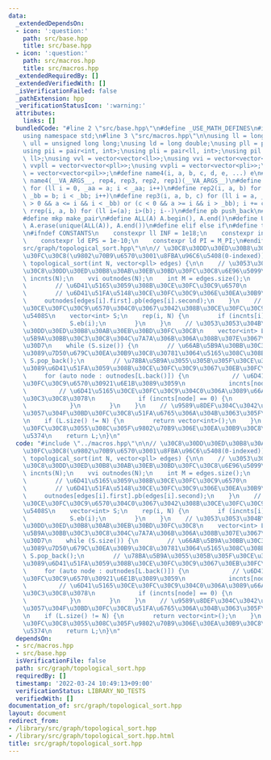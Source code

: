 ```yaml
---
data:
  _extendedDependsOn:
  - icon: ':question:'
    path: src/base.hpp
    title: src/base.hpp
  - icon: ':question:'
    path: src/macros.hpp
    title: src/macros.hpp
  _extendedRequiredBy: []
  _extendedVerifiedWith: []
  _isVerificationFailed: false
  _pathExtension: hpp
  _verificationStatusIcon: ':warning:'
  attributes:
    links: []
  bundledCode: "#line 2 \"src/base.hpp\"\n#define _USE_MATH_DEFINES\n#include <bits/stdc++.h>\n\
    using namespace std;\n#line 3 \"src/macros.hpp\"\n\nusing ll = long long;\nusing\
    \ ull = unsigned long long;\nusing ld = long double;\nusing pll = pair<ll, ll>;\n\
    using pii = pair<int, int>;\nusing pli = pair<ll, int>;\nusing pil = pair<int,\
    \ ll>;\nusing vvl = vector<vector<ll>>;\nusing vvi = vector<vector<int>>;\nusing\
    \ vvpll = vector<vector<pll>>;\nusing vvpli = vector<vector<pli>>;\nusing vvpil\
    \ = vector<vector<pil>>;\n#define name4(i, a, b, c, d, e, ...) e\n#define rep(...)\
    \ name4(__VA_ARGS__, rep4, rep3, rep2, rep1)(__VA_ARGS__)\n#define rep1(i, a)\
    \ for (ll i = 0, _aa = a; i < _aa; i++)\n#define rep2(i, a, b) for (ll i = a,\
    \ _bb = b; i < _bb; i++)\n#define rep3(i, a, b, c) for (ll i = a, _bb = b; (c\
    \ > 0 && a <= i && i < _bb) or (c < 0 && a >= i && i > _bb); i += c)\n#define\
    \ rrep(i, a, b) for (ll i=(a); i>(b); i--)\n#define pb push_back\n#define eb emplace_back\n\
    #define mkp make_pair\n#define ALL(A) A.begin(), A.end()\n#define UNIQUE(A) sort(ALL(A)),\
    \ A.erase(unique(ALL(A)), A.end())\n#define elif else if\n#define tostr to_string\n\
    \n#ifndef CONSTANTS\n    constexpr ll INF = 1e18;\n    constexpr int MOD = 1000000007;\n\
    \    constexpr ld EPS = 1e-10;\n    constexpr ld PI = M_PI;\n#endif\n#line 2 \"\
    src/graph/topological_sort.hpp\"\n\n// \u30C8\u30DD\u30ED\u30B8\u30AB\u30EB\u30BD\
    \u30FC\u30C8(\u9802\u70B9\u6570\u3001\u8FBA\u96C6\u5408(0-indexed)) \nvector<int>\
    \ topological_sort(int N, vector<pll> edges) {\n\n    // \u3053\u3053\u304B\u3089\
    \u30C8\u30DD\u30ED\u30B8\u30AB\u30EB\u30BD\u30FC\u30C8\u6E96\u5099\n    vector<int>\
    \ incnts(N);\n    vvi outnodes(N);\n    int M = edges.size();\n    rep(i, M) {\n\
    \        // \u6D41\u5165\u3059\u308B\u30CE\u30FC\u30C9\u6570\n        incnts[edges[i].second]++;\n\
    \        // \u6D41\u51FA\u5148\u30CE\u30FC\u30C9\u306E\u30EA\u30B9\u30C8\n   \
    \     outnodes[edges[i].first].pb(edges[i].second);\n    }\n    // \u6D41\u5165\
    \u30CE\u30FC\u30C9\u6570\u304C0\u3067\u3042\u308B\u30CE\u30FC\u30C9\u306E\u96C6\
    \u5408S\n    vector<int> S;\n    rep(i, N) {\n        if (incnts[i] == 0) {\n\
    \            S.eb(i);\n        }\n    }\n    // \u3053\u3053\u304B\u3089\u30C8\
    \u30DD\u30ED\u30B8\u30AB\u30EB\u30BD\u30FC\u30C8\n    vector<int> L;\n    // \u66AB\
    \u5B9A\u30BB\u30C3\u30C8\u304C\u7A7A\u306B\u306A\u308B\u307E\u3067\u30EB\u30FC\
    \u30D7\n    while (S.size()) {\n        // \u66AB\u5B9A\u30BB\u30C3\u30C8\u304B\
    \u3089\u7D50\u679C\u30EA\u30B9\u30C8\u30781\u3064\u5165\u308C\u308B\n        L.pb(S.back());\
    \ S.pop_back();\n        // \u78BA\u5B9A\u3055\u305B\u305F\u30CE\u30FC\u30C9\u304B\
    \u3089\u6D41\u51FA\u3059\u308B\u30CE\u30FC\u30C9\u3067\u30EB\u30FC\u30D7\n   \
    \     for (auto node : outnodes[L.back()]) {\n            // \u6D41\u5165\u30CE\
    \u30FC\u30C9\u6570\u30921\u6E1B\u3089\u3059\n            incnts[node]--;\n   \
    \         // \u6D41\u5165\u30CE\u30FC\u30C9\u304C0\u306A\u3089\u66AB\u5B9A\u30BB\
    \u30C3\u30C8\u3078\n            if (incnts[node] == 0) {\n                S.eb(node);\n\
    \            }\n        }\n    }\n    // \u9589\u8DEF\u304C\u3042\u3063\u3066\u6B63\
    \u3057\u304F\u30BD\u30FC\u30C8\u51FA\u6765\u306A\u304B\u3063\u305F\u5834\u5408\
    \n    if (L.size() != N) {\n        return vector<int>();\n    }\n    // \u30BD\
    \u30FC\u30C8\u3055\u308C\u305F\u9802\u70B9\u306E\u30EA\u30B9\u30C8\u3092\u8FD4\
    \u5374\n    return L;\n}\n"
  code: "#include \"../macros.hpp\"\n\n// \u30C8\u30DD\u30ED\u30B8\u30AB\u30EB\u30BD\
    \u30FC\u30C8(\u9802\u70B9\u6570\u3001\u8FBA\u96C6\u5408(0-indexed)) \nvector<int>\
    \ topological_sort(int N, vector<pll> edges) {\n\n    // \u3053\u3053\u304B\u3089\
    \u30C8\u30DD\u30ED\u30B8\u30AB\u30EB\u30BD\u30FC\u30C8\u6E96\u5099\n    vector<int>\
    \ incnts(N);\n    vvi outnodes(N);\n    int M = edges.size();\n    rep(i, M) {\n\
    \        // \u6D41\u5165\u3059\u308B\u30CE\u30FC\u30C9\u6570\n        incnts[edges[i].second]++;\n\
    \        // \u6D41\u51FA\u5148\u30CE\u30FC\u30C9\u306E\u30EA\u30B9\u30C8\n   \
    \     outnodes[edges[i].first].pb(edges[i].second);\n    }\n    // \u6D41\u5165\
    \u30CE\u30FC\u30C9\u6570\u304C0\u3067\u3042\u308B\u30CE\u30FC\u30C9\u306E\u96C6\
    \u5408S\n    vector<int> S;\n    rep(i, N) {\n        if (incnts[i] == 0) {\n\
    \            S.eb(i);\n        }\n    }\n    // \u3053\u3053\u304B\u3089\u30C8\
    \u30DD\u30ED\u30B8\u30AB\u30EB\u30BD\u30FC\u30C8\n    vector<int> L;\n    // \u66AB\
    \u5B9A\u30BB\u30C3\u30C8\u304C\u7A7A\u306B\u306A\u308B\u307E\u3067\u30EB\u30FC\
    \u30D7\n    while (S.size()) {\n        // \u66AB\u5B9A\u30BB\u30C3\u30C8\u304B\
    \u3089\u7D50\u679C\u30EA\u30B9\u30C8\u30781\u3064\u5165\u308C\u308B\n        L.pb(S.back());\
    \ S.pop_back();\n        // \u78BA\u5B9A\u3055\u305B\u305F\u30CE\u30FC\u30C9\u304B\
    \u3089\u6D41\u51FA\u3059\u308B\u30CE\u30FC\u30C9\u3067\u30EB\u30FC\u30D7\n   \
    \     for (auto node : outnodes[L.back()]) {\n            // \u6D41\u5165\u30CE\
    \u30FC\u30C9\u6570\u30921\u6E1B\u3089\u3059\n            incnts[node]--;\n   \
    \         // \u6D41\u5165\u30CE\u30FC\u30C9\u304C0\u306A\u3089\u66AB\u5B9A\u30BB\
    \u30C3\u30C8\u3078\n            if (incnts[node] == 0) {\n                S.eb(node);\n\
    \            }\n        }\n    }\n    // \u9589\u8DEF\u304C\u3042\u3063\u3066\u6B63\
    \u3057\u304F\u30BD\u30FC\u30C8\u51FA\u6765\u306A\u304B\u3063\u305F\u5834\u5408\
    \n    if (L.size() != N) {\n        return vector<int>();\n    }\n    // \u30BD\
    \u30FC\u30C8\u3055\u308C\u305F\u9802\u70B9\u306E\u30EA\u30B9\u30C8\u3092\u8FD4\
    \u5374\n    return L;\n}\n"
  dependsOn:
  - src/macros.hpp
  - src/base.hpp
  isVerificationFile: false
  path: src/graph/topological_sort.hpp
  requiredBy: []
  timestamp: '2022-03-24 10:49:13+09:00'
  verificationStatus: LIBRARY_NO_TESTS
  verifiedWith: []
documentation_of: src/graph/topological_sort.hpp
layout: document
redirect_from:
- /library/src/graph/topological_sort.hpp
- /library/src/graph/topological_sort.hpp.html
title: src/graph/topological_sort.hpp
---
```


